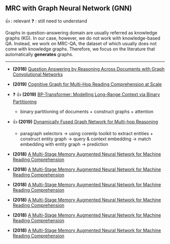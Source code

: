 ## MRC with Graph Neural Network (GNN)

:+1: : relevant :question: : still need to understand

Graphs in question-answering domain are usually referred as knowledge graphs (KG). In our case, however, we do not work with knowledge-based QA. Instead, we work on MRC-QA, the dataset of which usually does not come with knowledge graphs. Therefore, we focus on the literature that automatically **generates** graphs.

---
- **(2018)** [Question Answering by Reasoning Across Documents with Graph Convolutional Networks](https://arxiv.org/abs/1808.09920) 
- **(2019)** [Cognitive Graph for Multi-Hop Reading Comprehension at Scale](https://arxiv.org/abs/1905.05460)
- :question: :+1: **(2019)** [BP-Transformer: Modelling Long-Range Context via Binary Partitioning](https://arxiv.org/abs/1911.04070)
  - binary partitioning of documents + construct graphs + attention 
- :+1: **(2019)** [Dynamically Fused Graph Network for Multi-hop Reasoning](https://aclanthology.org/P19-1617/)
  - paragraph selectors -> using corenlp toolkit to extract entities + construct entity graph -> query & context embedding -> match embedding with entity graph -> prediction




- **(2018)** [A Multi-Stage Memory Augmented Neural Network for Machine Reading Comprehension](https://aclanthology.org/W18-2603/) 
- **(2018)** [A Multi-Stage Memory Augmented Neural Network for Machine Reading Comprehension](https://aclanthology.org/W18-2603/) 
- **(2018)** [A Multi-Stage Memory Augmented Neural Network for Machine Reading Comprehension](https://aclanthology.org/W18-2603/) 
- **(2018)** [A Multi-Stage Memory Augmented Neural Network for Machine Reading Comprehension](https://aclanthology.org/W18-2603/) 
- **(2018)** [A Multi-Stage Memory Augmented Neural Network for Machine Reading Comprehension](https://aclanthology.org/W18-2603/) 
- **(2018)** [A Multi-Stage Memory Augmented Neural Network for Machine Reading Comprehension](https://aclanthology.org/W18-2603/) 
